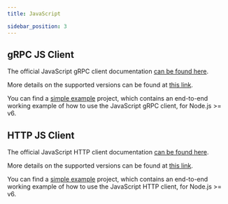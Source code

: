 ```yaml
---
title: JavaScript

sidebar_position: 3
---
```


## gRPC JS Client

The official JavaScript gRPC client documentation [can be found here](/docs/grpc).

More details on the supported versions can be found at [this link](https://github.com/dgraph-io/dgraph-js#supported-versions).


You can find a [simple example](https://github.com/dgraph-io/dgraph-js/tree/master/examples/simple)
project, which contains an end-to-end working example of how to use the JavaScript gRPC client,
for Node.js >= v6.


## HTTP JS Client

The official JavaScript HTTP client documentation [can be found here](/docs/http).

More details on the supported versions can be found at [this link](https://github.com/dgraph-io/dgraph-js-http#supported-versions).


You can find a [simple example](https://github.com/dgraph-io/dgraph-js-http/tree/master/examples/simple)
project, which contains an end-to-end working example of how to use the JavaScript HTTP client,
for Node.js >= v6.

